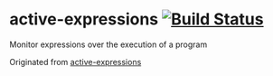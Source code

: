 # active-expressions [![Build Status](https://travis-ci.org/onsetsu/active-expressions.svg?branch=master)](https://travis-ci.org/onsetsu/active-expressions)
Monitor expressions over the execution of a program

Originated from [active-expressions](https://github.com/active-expressions/active-expressions)
